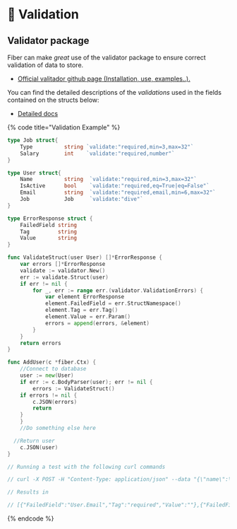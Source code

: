 # 🔎 Validation

## Validator package

Fiber can make _great_ use of the validator package to ensure correct validation of data to store.

* [Official valitador github page \(Installation, use, examples..\).](https://github.com/go-playground/validator)

You can find the detailed descriptions of the _validations_ used in the fields contained on the structs below:

* [Detailed docs](https://pkg.go.dev/github.com/go-playground/validator?tab=doc)

{% code title="Validation Example" %}
```go
type Job struct{
    Type          string `validate:"required,min=3,max=32"`
    Salary        int    `validate:"required,number"`
}

type User struct{
    Name          string  `validate:"required,min=3,max=32"`
    IsActive      bool    `validate:"required,eq=True|eq=False"`
    Email         string  `validate:"required,email,min=6,max=32"`
    Job           Job     `validate:"dive"`
}

type ErrorResponse struct {
    FailedField string
    Tag         string
    Value       string
}

func ValidateStruct(user User) []*ErrorResponse {
    var errors []*ErrorResponse
    validate := validator.New()
    err := validate.Struct(user)
    if err != nil {
        for _, err := range err.(validator.ValidationErrors) {
            var element ErrorResponse
            element.FailedField = err.StructNamespace()
            element.Tag = err.Tag()
            element.Value = err.Param()
            errors = append(errors, &element)
        }
    }
    return errors
}

func AddUser(c *fiber.Ctx) {
    //Connect to database
    user := new(User)
    if err := c.BodyParser(user); err != nil {
        errors := ValidateStruct()
    if errors != nil {
        c.JSON(errors)
        return
    }
    }
    //Do something else here

  //Return user
    c.JSON(user)
}

// Running a test with the following curl commands

// curl -X POST -H "Content-Type: application/json" --data "{\"name\":\"john\",\"isactive\":\"True\"}" http://localhost:8080/register/user

// Results in 

// [{"FailedField":"User.Email","Tag":"required","Value":""},{"FailedField":"User.Job.Salary","Tag":"required","Value":""},{"FailedField":"User.Job.Type","Tag":"required","Value":""}]⏎
```
{% endcode %}

